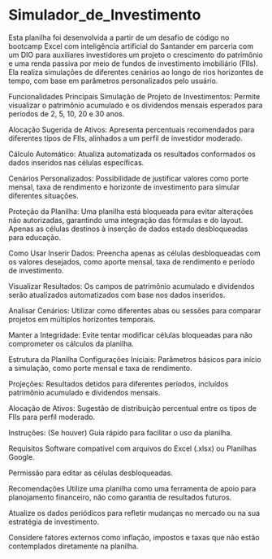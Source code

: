 # Simulador_de_Investimento
Esta planilha foi desenvolvida a partir de um desafio de código no bootcamp Excel com inteligência artificial do Santander em parceria com um DIO para auxiliares investidores um projeto o crescimento do patrimônio e uma renda passiva por meio de fundos de investimento imobiliário (FIIs). Ela realiza simulações de diferentes cenários ao longo de rios horizontes de tempo, com base em parâmetros personalizados pelo usuário.

Funcionalidades Principais
Simulação de Projeto de Investimentos: Permite visualizar o patrimônio acumulado e os dividendos mensais esperados para períodos de 2, 5, 10, 20 e 30 anos.

Alocação Sugerida de Ativos: Apresenta percentuais recomendados para diferentes tipos de FIIs, alinhados a um perfil de investidor moderado.

Cálculo Automático: Atualiza automatizada os resultados conformados os dados inseridos nas células específicas.

Cenários Personalizados: Possibilidade de justificar valores como porte mensal, taxa de rendimento e horizonte de investimento para simular diferentes situações.

Proteção da Planilha: Uma planilha está bloqueada para evitar alterações não autorizadas, garantindo uma integração das fórmulas e do layout. Apenas as células destinos à inserção de dados estado desbloqueadas para educação.

Como Usar
Inserir Dados: Preencha apenas as células desbloqueadas com os valores desejados, como aporte mensal, taxa de rendimento e período de investimento.

Visualizar Resultados: Os campos de patrimônio acumulado e dividendos serão atualizados automatizados com base nos dados inseridos.

Analisar Cenários: Utilizar como diferentes abas ou sessões para comparar projetos em múltiplos horizontes temporais.

Manter a Integridade: Evite tentar modificar células bloqueadas para não comprometer os cálculos da planilha.

Estrutura da Planilha
Configurações Iniciais: Parâmetros básicos para início a simulação, como porte mensal e taxa de rendimento.

Projeções: Resultados detidos para diferentes períodos, incluídos patrimônio acumulado e dividendos mensais.

Alocação de Ativos: Sugestão de distribuição percentual entre os tipos de FIIs para perfil moderado.

Instruções: (Se houver) Guia rápido para facilitar o uso da planilha.

Requisitos
Software compatível com arquivos do Excel (.xlsx) ou Planilhas Google.

Permissão para editar as células desbloqueadas.

Recomendações
Utilize uma planilha como uma ferramenta de apoio para planojamento financeiro, não como garantia de resultados futuros.

Atualize os dados periódicos para refletir mudanças no mercado ou na sua estratégia de investimento.

Considere fatores externos como inflação, impostos e taxas que não estão contemplados diretamente na planilha.
